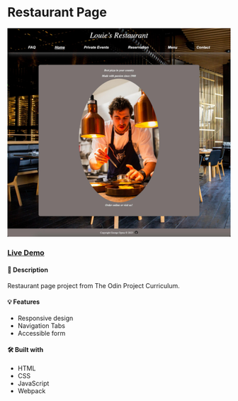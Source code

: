# Restaurant Page

![Restaurant page interface image](./dist/img/site-interface.jpg)

### [Live Demo](https://georgeoprea1.github.io/restaurant-page/)

#### 📝 Description

Restaurant page project from The Odin Project Curriculum.

#### 💡 Features

- Responsive design
- Navigation Tabs
- Accessible form

#### 🛠️ Built with

- HTML
- CSS
- JavaScript
- Webpack
